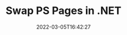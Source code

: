 ---
############################# Static ############################
layout: "auto-gen"
date: 2022-03-05T16:42:27
draft: false

############################# Head ############################
head_title: "Swap & Exchange PS Pages in C# .NET"
head_description: " C# .NET users to swap and exchange positions of two pages within a PS file using the file split API."

############################# Header ############################
title: "Swap PS Pages in .NET"
description: "Swap and exchange positions of two pages within a PS file using the file splitter API for .NET (C#, ASP.NET, VB.NET, .NET Core) applications."
bg_image: "https://cms.admin.containerize.com/templates/aspose/App_Themes/V3/images/bg/header1.png"
bg_overlay: false
button:
    enable: true
    icon: "fas fa-arrow-down"
    label: "Download Free Trial"
    link: "https://downloads.groupdocs.com/merger/net"

############################# SubMenu ############################
submenu:
    enable: true

    left:
        img_alt: "GroupDocs.Merger for .NET"
        image: "https://cms.admin.containerize.com/templates/groupdocs/images/product-logos/90x90-noborder/groupdocs-merger-net.png"
        product: "GroupDocs.Merger"
        platform: ".NET"

    middle:
        button:

            # button loop
            - link: "https://apireference.groupdocs.com/merger/net"
              text: "API Reference"

            # button loop
            - link: "https://github.com/groupdocs-merger"
              text: "Code Examples"

            # button loop
            - link: "https://products.groupdocs.app/merger/family"
              text: "Live Demos"

            # button loop
            - link: "https://purchase.groupdocs.com/pricing/merger/net"
              text: "Pricing"

    right:
        link_download: "https://downloads.groupdocs.com/merger"
        link_learn: "https://docs.groupdocs.com/merger/net"
        link_buy: "https://purchase.groupdocs.com"

############################# About ############################
about:
    enable: true
    title: "About GroupDocs.Merger for .NET API"
    content: |
        [GroupDocs.Merger for .NET](https://products.groupdocs.com/merger/net/) offers a simple solution to safely merge, split, move, remove, extract, swap & rotate between a wide range of document formats including PDF, Microsoft Office (Word, Excel, PowerPoint, OneNote), OpenDocument, HTML and many others within .NET applications. By adding just a few lines of the code, perform several document operations such as move, remove, rotate, swap, extract or change the orientation of pages within the documents. The documents merging API also supports previewing document pages as an image to analyse the document structure, formatting and content on the page.
        
        GroupDocs.Merger APIs are well supported on all major operating systems and platforms including .NET Framework, .NET Standard, .NET Core, Mono and Xamarin.

############################# Steps ############################
steps:
    enable: true
    title_left: "Swap PS File Pages in .NET"
    content_left: |
        [GroupDocs.Merger](https://products.groupdocs.com/merger/net/) makes it easy for .NET developers to swap, exchange and organize pages within a PS file by implementing a few easy steps.

        *   Initialise <mark>**SwapOptions**</mark> class to specify page numbers to exchange.
        *   Create new instance of <mark>**Merger**</mark> class and pass source document path as a constructor parameter.
        *   Call <mark>**SwapPages**</mark> method and pass <mark>**SwapOptions**</mark> object to it.
        *   Call <mark>**Save**</mark> method and pass desired file path to save resultant document.
        
    title_right: "System Requirements"
    content_right: |
        GroupDocs.Merger for .NET APIs are supported on all major platforms and operating systems. Before executing the code below, please make sure that you have the following prerequisites installed on your system.

        *   Operating Systems: Microsoft Windows, Linux, MacOS
        *   Development Environments: Visual Studio, Xamarin, MonoDevelop
        *   Frameworks: .NET Framework, .NET Standard, .NET Core, Mono
        *   Download the latest version of GroupDocs.Merger for .NET from [Nuget](https://www.nuget.org/packages/GroupDocs.Merger)
        
    code: |
        ```cs
        // Swap PS file pages using GroupDocs.Merger API
        int pageNumber1 = 3;
        int pageNumber2 = 6;

        // Initialise SwapOptions class to specify page numbers to swap
        SwapOptions swapOptions = new SwapOptions(pageNumber2, pageNumber1);

        // Instantiate Merger with input PS document
        using (Merger merger = new Merger("input.ps"))
          {
            // Call SwapPages method and pass SwapOptions object to it
            merger.SwapPages(swapOptions);
            
            // Call Save method and pass desired file path to save the output document
            merger.Save("output.ps");
          }
        ```

############################# Demos ############################
demos:
    enable: true
    title: "Live Demos - Swap PS File Pages Online"
    content: |
        Swap pages within PS files right now by visiting [GroupDocs.Merger Live Demos](https://products.groupdocs.app/splitter/swap-pages/ps) website.
        The live demo has the following benefits
        
############################# About Formats ############################
about_formats:
    enable: true
    format:
        # format loop
        - icon: "far fa-file-PS"
          title: "About PS File Format"
          content: |
            PostScript (PS) is a general-purpose page description language used in the business of desktop and electronic publishing. The main focus of PostScript (PS) is to facilitate two-dimensional graphic design. Most languages require a distinct compilation stage before the code execution while Post Script (PS) format support a runtime straightforward interpretation.

          link: "https://docs.fileformat.com/page-description-language/ps/"

############################# More Formats ############################
more_formats:
    enable: true
    title: "Swapping Pages of Other File Formats"
    content: |
        .NET documents merger & split API for file formats and images. Rearrange pages of some of the popular file formats as stated below.
    format: 
        # format loop
        - name: "Swap CSV File Pages in .NET"
          link: "https://products.groupdocs.com/merger/net/swap/csv/"
          description: "Comma Separated Values File"

        # format loop
        - name: "Swap DOC File Pages in .NET"
          link: "https://products.groupdocs.com/merger/net/swap/doc/"
          description: "Microsoft Word Document"

        # format loop
        - name: "Swap DOCM File Pages in .NET"
          link: "https://products.groupdocs.com/merger/net/swap/docm/"
          description: "Microsoft Word Macro-Enabled Document"

        # format loop
        - name: "Swap DOCX File Pages in .NET"
          link: "https://products.groupdocs.com/merger/net/swap/docx/"
          description: "Microsoft Word Open XML Document"

        # format loop
        - name: "Swap DOT File Pages in .NET"
          link: "https://products.groupdocs.com/merger/net/swap/dot/"
          description: "Microsoft Word Document Template"

        # format loop
        - name: "Swap DOTM File Pages in .NET"
          link: "https://products.groupdocs.com/merger/net/swap/dotm/"
          description: "Microsoft Word Macro-Enabled Template"

        # format loop
        - name: "Swap DOTX File Pages in .NET"
          link: "https://products.groupdocs.com/merger/net/swap/dotx/"
          description: "Word Open XML Document Template"

        # format loop
        - name: "Swap EPUB File Pages in .NET"
          link: "https://products.groupdocs.com/merger/net/swap/epub/"
          description: "Digital E-Book File Format"

        # format loop
        - name: "Swap HTML File Pages in .NET"
          link: "https://products.groupdocs.com/merger/net/swap/html/"
          description: "Hyper Text Markup Language"

        # format loop
        - name: "Swap MHT File Pages in .NET"
          link: "https://products.groupdocs.com/merger/net/swap/mht/"
          description: "MIME Encapsulation of Aggregate HTML"

        # format loop
        - name: "Swap MHTML File Pages in .NET"
          link: "https://products.groupdocs.com/merger/net/swap/mhtml/"
          description: "MIME Encapsulation of Aggregate HTML"

        # format loop
        - name: "Swap ODP File Pages in .NET"
          link: "https://products.groupdocs.com/merger/net/swap/odp/"
          description: "OpenDocument Presentation File Format"

        # format loop
        - name: "Swap ODS File Pages in .NET"
          link: "https://products.groupdocs.com/merger/net/swap/ods/"
          description: "Open Document Spreadsheet"

        # format loop
        - name: "Swap ODT File Pages in .NET"
          link: "https://products.groupdocs.com/merger/net/swap/odt/"
          description: "Open Document Text"

        # format loop
        - name: "Swap OTP File Pages in .NET"
          link: "https://products.groupdocs.com/merger/net/swap/otp/"
          description: "Origin Graph Template"

        # format loop
        - name: "Swap OTT File Pages in .NET"
          link: "https://products.groupdocs.com/merger/net/swap/ott/"
          description: "Open Document Template"

        # format loop
        - name: "Swap PDF File Pages in .NET"
          link: "https://products.groupdocs.com/merger/net/swap/pdf/"
          description: "Portable Document"

        # format loop
        - name: "Swap POTM File Pages in .NET"
          link: "https://products.groupdocs.com/merger/net/swap/potm/"
          description: "Microsoft PowerPoint Template"

        # format loop
        - name: "Swap POTX File Pages in .NET"
          link: "https://products.groupdocs.com/merger/net/swap/potx/"
          description: "Microsoft PowerPoint Open XML Template"

        # format loop
        - name: "Swap PPS File Pages in .NET"
          link: "https://products.groupdocs.com/merger/net/swap/pps/"
          description: "Microsoft PowerPoint Slide Show"

        # format loop
        - name: "Swap PPSM File Pages in .NET"
          link: "https://products.groupdocs.com/merger/net/swap/ppsm/"
          description: "Microsoft PowerPoint Slide Show"

        # format loop
        - name: "Swap PPSX File Pages in .NET"
          link: "https://products.groupdocs.com/merger/net/swap/ppsx/"
          description: "PowerPoint Open XML Slide Show"

        # format loop
        - name: "Swap PPT File Pages in .NET"
          link: "https://products.groupdocs.com/merger/net/swap/ppt/"
          description: "PowerPoint Presentation"

        # format loop
        - name: "Swap PPTM File Pages in .NET"
          link: "https://products.groupdocs.com/merger/net/swap/pptm/"
          description: "Microsoft PowerPoint Presentation"

        # format loop
        - name: "Swap PPTX File Pages in .NET"
          link: "https://products.groupdocs.com/merger/net/swap/pptx/"
          description: "PowerPoint Open XML Presentation"

        # format loop
        - name: "Swap RTF File Pages in .NET"
          link: "https://products.groupdocs.com/merger/net/swap/rtf/"
          description: "Rich Text File Format"

        # format loop
        - name: "Swap TEX File Pages in .NET"
          link: "https://products.groupdocs.com/merger/net/swap/tex/"
          description: "LaTeX Source Document"

        # format loop
        - name: "Swap TSV File Pages in .NET"
          link: "https://products.groupdocs.com/merger/net/swap/tsv/"
          description: "Tab Separated Values File"

        # format loop
        - name: "Swap TXT File Pages in .NET"
          link: "https://products.groupdocs.com/merger/net/swap/txt/"
          description: "Plain Text File Format"

        # format loop
        - name: "Swap VDX File Pages in .NET"
          link: "https://products.groupdocs.com/merger/net/swap/vdx/"
          description: "Microsoft Visio XML Drawing File Format"

        # format loop
        - name: "Swap VSDM File Pages in .NET"
          link: "https://products.groupdocs.com/merger/net/swap/vsdm/"
          description: "Visio Macro-Enabled Drawing"

        # format loop
        - name: "Swap VSDX File Pages in .NET"
          link: "https://products.groupdocs.com/merger/net/swap/vsdx/"
          description: "Microsoft Visio File Format"

        # format loop
        - name: "Swap VSSM File Pages in .NET"
          link: "https://products.groupdocs.com/merger/net/swap/vssm/"
          description: "Microsoft Visio Macro Enabled File Format"

        # format loop
        - name: "Swap VSSX File Pages in .NET"
          link: "https://products.groupdocs.com/merger/net/swap/vssx/"
          description: "Visio Stencil File Format"

        # format loop
        - name: "Swap VSTM File Pages in .NET"
          link: "https://products.groupdocs.com/merger/net/swap/vstm/"
          description: "Visio Macro-Enabled Drawing Template"

        # format loop
        - name: "Swap VSTX File Pages in .NET"
          link: "https://products.groupdocs.com/merger/net/swap/vstx/"
          description: "Microsoft Visio File Format"

        # format loop
        - name: "Swap VSX File Pages in .NET"
          link: "https://products.groupdocs.com/merger/net/swap/vsx/"
          description: "Vector Scalar Extension"

        # format loop
        - name: "Swap VTX File Pages in .NET"
          link: "https://products.groupdocs.com/merger/net/swap/vtx/"
          description: "Microsoft Visio Drawing Template"

        # format loop
        - name: "Swap XLAM File Pages in .NET"
          link: "https://products.groupdocs.com/merger/net/swap/xlam/"
          description: "Microsoft Excel Macro-Enabled Add-In"

        # format loop
        - name: "Swap XLS File Pages in .NET"
          link: "https://products.groupdocs.com/merger/net/swap/xls/"
          description: "Microsoft Excel Binary File Format"

        # format loop
        - name: "Swap XLSB File Pages in .NET"
          link: "https://products.groupdocs.com/merger/net/swap/xlsb/"
          description: "Microsoft Excel Binary Spreadsheet File"

        # format loop
        - name: "Swap XLSM File Pages in .NET"
          link: "https://products.groupdocs.com/merger/net/swap/xlsm/"
          description: "Microsoft Excel Macro-Enabled Spreadsheet"

        # format loop
        - name: "Swap XLSX File Pages in .NET"
          link: "https://products.groupdocs.com/merger/net/swap/xlsx/"
          description: "Microsoft Excel Open XML Spreadsheet"

        # format loop
        - name: "Swap XLT File Pages in .NET"
          link: "https://products.groupdocs.com/merger/net/swap/xlt/"
          description: "Microsoft Excel Template"

        # format loop
        - name: "Swap XLTM File Pages in .NET"
          link: "https://products.groupdocs.com/merger/net/swap/xltm/"
          description: "Microsoft Excel Macro-Enabled Template"

        # format loop
        - name: "Swap XLTX File Pages in .NET"
          link: "https://products.groupdocs.com/merger/net/swap/xltx/"
          description: "Microsoft Excel Open XML Template"

        # format loop
        - name: "Swap XPS File Pages in .NET"
          link: "https://products.groupdocs.com/merger/net/swap/xps/"
          description: "Open XML Paper Specification"



############################# Back to top ###############################
back_to_top:
    enable: true
---